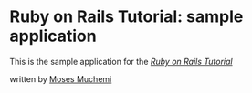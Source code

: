 # Ruby on Rails Tutorial: sample application

This is the sample application for
the [*Ruby on Rails Tutorial*](http://railstutorial.org/)


written by [Moses Muchemi](www.facebook.com/groups/beginner.programmer/)